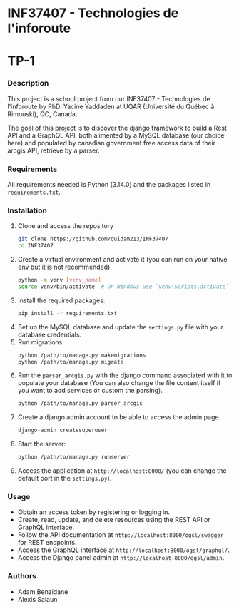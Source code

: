# INF37407 - Technologies de l'inforoute
# TP-1

### Description
This project is a school project from our INF37407 - Technologies de l'inforoute by PhD. Yacine Yaddaden at UQAR (Université du Québec à Rimouski), QC, Canada.

The goal of this project is to discover the django framework to build a Rest API and a GraphQL API, both alimented by a MySQL database (our choice here) and populated by canadian government free access data of their arcgis API, retrieve by a parser.

### Requirements
All requirements needed is Python (3.14.0) and the packages listed in `requirements.txt`.

### Installation
1. Clone and access the repository
    ```bash
    git clone https://github.com/quidam213/INF37407
    cd INF37407
    ```
2. Create a virtual environment and activate it (you can run on your native env but it is not recommended).
    ```bash
    python -m venv [venv_name]
    source venv/bin/activate  # On Windows use `venv\Scripts\activate`
    ```
3. Install the required packages:
   ```bash
   pip install -r requirements.txt
   ```
4. Set up the MySQL database and update the `settings.py` file with your database credentials.
5. Run migrations:
    ```bash
    python /path/to/manage.py makemigrations
    python /path/to/manage.py migrate
    ```
6. Run the `parser_arcgis.py` with the django command associated with it to populate your database (You can also change the file content itself if you want to add services or custom the parsing).
    ```bash
    python /path/to/manage.py parser_arcgis
    ```
7. Create a django admin account to be able to access the admin page.
    ```bash
    django-admin createsuperuser
    ```
8. Start the server:
    ```bash
    python /path/to/manage.py runserver
    ```
9. Access the application at `http://localhost:8000/` (you can change the default port in the `settings.py`).

### Usage
- Obtain an access token by registering or logging in.
- Create, read, update, and delete resources using the REST API or GraphQL interface.
- Follow the API documentation at `http://localhost:8000/ogsl/swagger` for REST endpoints.
- Access the GraphQL interface at `http://localhost:8000/ogsl/graphql/`.
- Access the Django panel admin at `http://localhost:8000/ogsl/admin`.

### Authors
- Adam Benzidane
- Alexis Salaun
